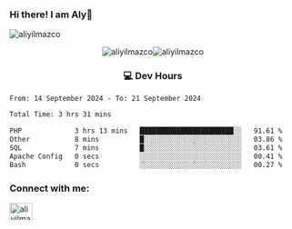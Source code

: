 ### Hi there! I am Aly👋

<p align="left"> <img src="https://komarev.com/ghpvc/?username=aliyilmazco&label=Profile%20views&color=0e75b6&style=flat" alt="aliyilmazco" /> </p>
<p align="center"><img align="center" src="https://github-readme-stats.vercel.app/api?username=aliyilmazco&show_icons=true&locale=en" alt="aliyilmazco" /><img align="center" src="https://github-readme-streak-stats.herokuapp.com/?user=aliyilmazco&" alt="aliyilmazco" /></p>

<h3 align="center">💻 Dev Hours</h3>

<!--START_SECTION:waka-->

```txt
From: 14 September 2024 - To: 21 September 2024

Total Time: 3 hrs 31 mins

PHP             3 hrs 13 mins   ███████████████████████░░   91.61 %
Other           8 mins          █░░░░░░░░░░░░░░░░░░░░░░░░   03.86 %
SQL             7 mins          █░░░░░░░░░░░░░░░░░░░░░░░░   03.61 %
Apache Config   0 secs          ░░░░░░░░░░░░░░░░░░░░░░░░░   00.41 %
Bash            0 secs          ░░░░░░░░░░░░░░░░░░░░░░░░░   00.27 %
```

<!--END_SECTION:waka-->

<h3 align="left">Connect with me:</h3>
<p align="left">
<a href="https://linkedin.com/in/aliyilmazco" target="blank"><img align="center" src="https://raw.githubusercontent.com/rahuldkjain/github-profile-readme-generator/master/src/images/icons/Social/linked-in-alt.svg" alt="aliyilmazco" height="30" width="40" /></a>
</p>
